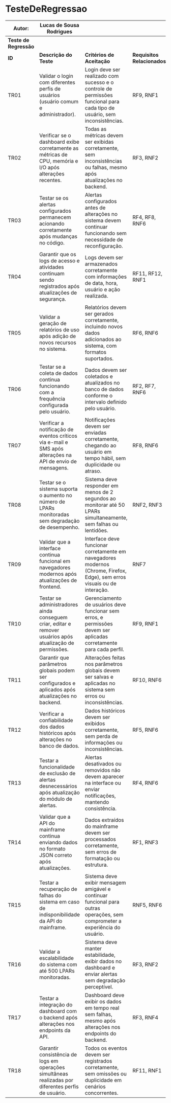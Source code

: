 # TesteDeRegressao

| **Autor:** | Lucas de Sousa Rodrigues |  |  |
| --- | --- | --- | --- |
| **Teste de Regressão** |  |  |  |
| **ID** | **Descrição do Teste** | **Critérios de Aceitação** | **Requisitos Relacionados** |
| TR01 | Validar o login com diferentes perfis de usuários (usuário comum e administrador). | Login deve ser realizado com sucesso e o controle de permissões funcional para cada tipo de usuário, sem inconsistências. | RF9, RNF1 |
| TR02 | Verificar se o dashboard exibe corretamente as métricas de CPU, memória e I/O após alterações recentes. | Todas as métricas devem ser exibidas corretamente, sem inconsistências ou falhas, mesmo após atualizações no backend. | RF3, RNF2 |
| TR03 | Testar se os alertas configurados permanecem acionando corretamente após mudanças no código. | Alertas configurados antes de alterações no sistema devem continuar funcionando sem necessidade de reconfiguração. | RF4, RF8, RNF6 |
| TR04 | Garantir que os logs de acesso e atividades continuam sendo registrados após atualizações de segurança. | Logs devem ser armazenados corretamente com informações de data, hora, usuário e ação realizada. | RF11, RF12, RNF1 |
| TR05 | Validar a geração de relatórios de uso após adição de novos recursos no sistema. | Relatórios devem ser gerados corretamente, incluindo novos dados adicionados ao sistema, com formatos suportados. | RF6, RNF6 |
| TR06 | Testar se a coleta de dados continua funcionando com a frequência configurada pelo usuário. | Dados devem ser coletados e atualizados no banco de dados conforme o intervalo definido pelo usuário. | RF2, RF7, RNF6 |
| TR07 | Verificar a notificação de eventos críticos via e-mail e SMS após alterações na API de envio de mensagens. | Notificações devem ser enviadas corretamente, chegando ao usuário em tempo hábil, sem duplicidade ou atraso. | RF8, RNF6 |
| TR08 | Testar se o sistema suporta o aumento no número de LPARs monitoradas sem degradação de desempenho. | Sistema deve responder em menos de 2 segundos ao monitorar até 50 LPARs simultaneamente, sem falhas ou lentidões. | RNF2, RNF3 |
| TR09 | Validar que a interface continua funcional em navegadores modernos após atualizações de frontend. | Interface deve funcionar corretamente em navegadores modernos (Chrome, Firefox, Edge), sem erros visuais ou de interação. | RNF7 |
| TR10 | Testar se administradores ainda conseguem criar, editar e remover usuários após atualização de permissões. | Gerenciamento de usuários deve funcionar sem erros, e permissões devem ser aplicadas corretamente para cada perfil. | RF9, RNF1 |
| TR11 | Garantir que parâmetros globais podem ser configurados e aplicados após atualizações no backend. | Alterações feitas nos parâmetros globais devem ser salvas e aplicadas no sistema sem erros ou inconsistências. | RF10, RNF6 |
| TR12 | Verificar a confiabilidade dos dados históricos após alterações no banco de dados. | Dados históricos devem ser exibidos corretamente, sem perda de informações ou inconsistências. | RF5, RNF6 |
| TR13 | Testar a funcionalidade de exclusão de alertas desnecessários após atualização do módulo de alertas. | Alertas desativados ou removidos não devem aparecer na interface ou enviar notificações, mantendo consistência. | RF4, RNF6 |
| TR14 | Validar que a API do mainframe continua enviando dados no formato JSON correto após atualizações. | Dados extraídos do mainframe devem ser processados corretamente, sem erros de formatação ou estrutura. | RF1, RNF3 |
| TR15 | Testar a recuperação de falhas do sistema em caso de indisponibilidade da API do mainframe. | Sistema deve exibir mensagem amigável e continuar funcional para outras operações, sem comprometer a experiência do usuário. | RNF5, RNF6 |
| TR16 | Validar a escalabilidade do sistema com até 500 LPARs monitoradas. | Sistema deve manter estabilidade, exibir dados no dashboard e enviar alertas sem degradação perceptível. | RF3, RNF2 |
| TR17 | Testar a integração do dashboard com o backend após alterações nos endpoints da API. | Dashboard deve exibir os dados em tempo real sem falhas, mesmo após alterações nos endpoints do backend. | RF3, RNF4 |
| TR18 | Garantir consistência de logs em operações simultâneas realizadas por diferentes perfis de usuário. | Todos os eventos devem ser registrados corretamente, sem omissões ou duplicidade em cenários concorrentes. | RF11, RNF1 |